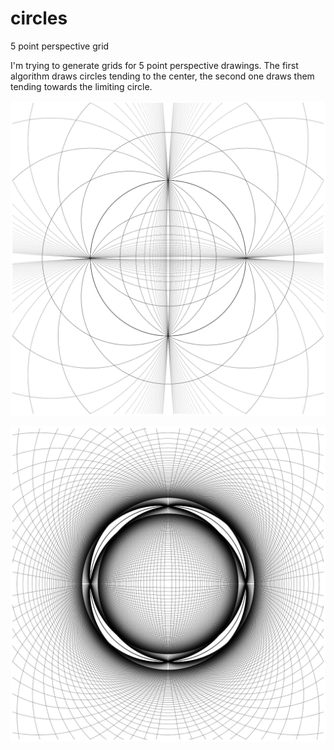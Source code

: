 # circles
5 point perspective grid 

I'm trying to generate grids for 5 point perspective drawings. The first algorithm draws circles tending to the center, the second one draws them tending towards the limiting circle.


![circular net 1](https://github.com/o-b-o/circles/blob/main/circnet.png)

![circular net 2](https://github.com/o-b-o/circles/blob/main/circnet2.png)
